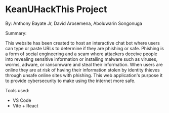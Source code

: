 # KeanUHackThis Project 
By: Anthony Bayate Jr,  David Arosemena, Aboluwarin Songonuga


Summary: 

This website has been created to host an interactive chat bot where users can type or paste URLs to determine if they are phishing or safe. Phishing is a form of social engineering and a scam where attackers deceive people into revealing sensitive information or installing malware such as viruses, worms, adware, or ransomware and steal their information. When users are online they are at risk of having their information stolen by identity thieves through unsafe online sites with phishing. This web application's purpose it to provide cybersecurity to make using the internet more safe.

Tools used: 
- VS Code
- Vite + React
